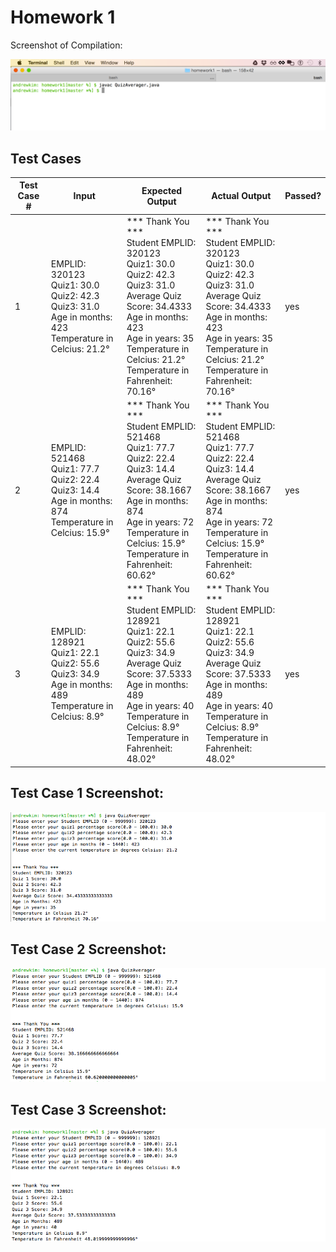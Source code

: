 # Homework 1

Screenshot of Compilation:

![compilation](images/compilation.png)
## Test Cases
|Test Case #|Input |Expected Output | Actual Output|Passed?|
|----|----|----|----|----|
|1|EMPLID: 320123<br>Quiz1: 30.0<br>Quiz2: 42.3<br>Quiz3: 31.0<br>Age in months: 423<br>Temperature in Celcius: 21.2&deg;|\*\*\* Thank You \*\*\*<br>Student EMPLID: 320123<br>Quiz1: 30.0<br>Quiz2: 42.3<br>Quiz3: 31.0<br>Average Quiz Score: 34.4333<br>Age in months: 423<br>Age in years: 35<br>Temperature in Celcius: 21.2&deg;<br>Temperature in Fahrenheit: 70.16&deg;|\*\*\* Thank You \*\*\*<br>Student EMPLID: 320123<br>Quiz1: 30.0<br>Quiz2: 42.3<br>Quiz3: 31.0<br>Average Quiz Score: 34.4333<br>Age in months: 423<br>Age in years: 35<br>Temperature in Celcius: 21.2&deg;<br>Temperature in Fahrenheit: 70.16&deg;|yes|
|2|EMPLID: 521468<br>Quiz1: 77.7<br>Quiz2: 22.4<br>Quiz3: 14.4<br>Age in months: 874<br>Temperature in Celcius: 15.9&deg;|\*\*\* Thank You \*\*\*<br>Student EMPLID: 521468<br>Quiz1: 77.7<br>Quiz2: 22.4<br>Quiz3: 14.4<br>Average Quiz Score: 38.1667<br>Age in months: 874<br>Age in years: 72<br>Temperature in Celcius: 15.9&deg;<br>Temperature in Fahrenheit: 60.62&deg;|\*\*\* Thank You \*\*\*<br>Student EMPLID: 521468<br>Quiz1: 77.7<br>Quiz2: 22.4<br>Quiz3: 14.4<br>Average Quiz Score: 38.1667<br>Age in months: 874<br>Age in years: 72<br>Temperature in Celcius: 15.9&deg;<br>Temperature in Fahrenheit: 60.62&deg;| yes|
|3|EMPLID: 128921<br>Quiz1: 22.1<br>Quiz2: 55.6<br>Quiz3: 34.9<br>Age in months: 489<br>Temperature in Celcius: 8.9&deg;|\*\*\* Thank You \*\*\*<br>Student EMPLID: 128921<br>Quiz1: 22.1<br>Quiz2: 55.6<br>Quiz3: 34.9<br>Average Quiz Score: 37.5333<br>Age in months: 489<br>Age in years: 40<br>Temperature in Celcius: 8.9&deg;<br>Temperature in Fahrenheit: 48.02&deg;|\*\*\* Thank You \*\*\*<br>Student EMPLID: 128921<br>Quiz1: 22.1<br>Quiz2: 55.6<br>Quiz3: 34.9<br>Average Quiz Score: 37.5333<br>Age in months: 489<br>Age in years: 40<br>Temperature in Celcius: 8.9&deg;<br>Temperature in Fahrenheit: 48.02&deg;| yes|

## Test Case 1 Screenshot:

![Test Case 1](images/testCase1.png)

## Test Case 2 Screenshot:

![Test Case 2](images/testCase2.png)

## Test Case 3 Screenshot:

![Test Case 3](images/testCase3.png)
